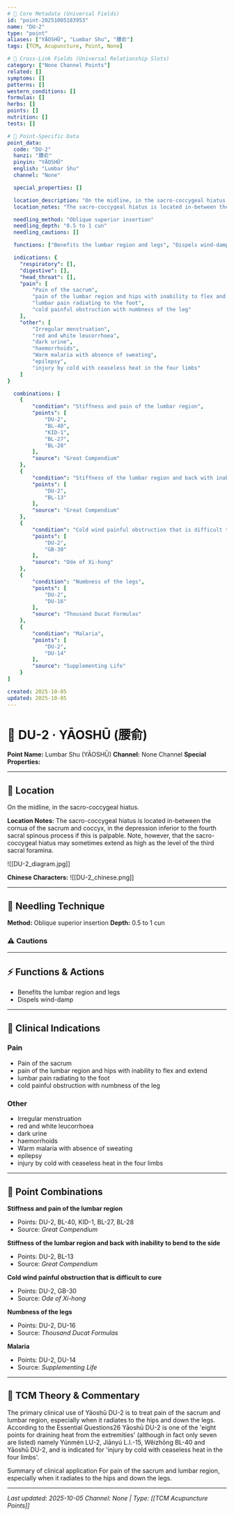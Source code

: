 ```yaml
---
# 🔹 Core Metadata (Universal Fields)
id: "point-20251005183953"
name: "DU-2"
type: "point"
aliases: ["YĀOSHŪ", "Lumbar Shu", "腰俞"]
tags: [TCM, Acupuncture, Point, None]

# 🔹 Cross-Link Fields (Universal Relationship Slots)
category: ["None Channel Points"]
related: []
symptoms: []
patterns: []
western_conditions: []
formulas: []
herbs: []
points: []
nutrition: []
tests: []

# 🔹 Point-Specific Data
point_data:
  code: "DU-2"
  hanzi: "腰俞"
  pinyin: "YĀOSHŪ"
  english: "Lumbar Shu"
  channel: "None"

  special_properties: []

  location_description: "On the midline, in the sacro-coccygeal hiatus."
  location_notes: "The sacro-coccygeal hiatus is located in-between the cornua of the sacrum and coccyx, in the depression inferior to the fourth sacral spinous process if this is palpable. Note, however, that the sacro-coccygeal hiatus may sometimes extend as high as the level of the third sacral foramina."

  needling_method: "Oblique superior insertion"
  needling_depth: "0.5 to 1 cun"
  needling_cautions: []

  functions: ["Benefits the lumbar region and legs", "Dispels wind-damp"]

  indications: {
    "respiratory": [],
    "digestive": [],
    "head_throat": [],
    "pain": [
        "Pain of the sacrum",
        "pain of the lumbar region and hips with inability to flex and extend",
        "lumbar pain radiating to the foot",
        "cold painful obstruction with numbness of the leg"
    ],
    "other": [
        "Irregular menstruation",
        "red and white leucorrhoea",
        "dark urine",
        "haemorrhoids",
        "Warm malaria with absence of sweating",
        "epilepsy",
        "injury by cold with ceaseless heat in the four limbs"
    ]
}

  combinations: [
    {
        "condition": "Stiffness and pain of the lumbar region",
        "points": [
            "DU-2",
            "BL-40",
            "KID-1",
            "BL-27",
            "BL-28"
        ],
        "source": "Great Compendium"
    },
    {
        "condition": "Stiffness of the lumbar region and back with inability to bend to the side",
        "points": [
            "DU-2",
            "BL-13"
        ],
        "source": "Great Compendium"
    },
    {
        "condition": "Cold wind painful obstruction that is difficult to cure",
        "points": [
            "DU-2",
            "GB-30"
        ],
        "source": "Ode of Xi-hong"
    },
    {
        "condition": "Numbness of the legs",
        "points": [
            "DU-2",
            "DU-16"
        ],
        "source": "Thousand Ducat Formulas"
    },
    {
        "condition": "Malaria",
        "points": [
            "DU-2",
            "DU-14"
        ],
        "source": "Supplementing Life"
    }
]

created: 2025-10-05
updated: 2025-10-05
---
```


# 📍 DU-2 · YĀOSHŪ (腰俞)

**Point Name:** Lumbar Shu (YĀOSHŪ)
**Channel:** None Channel
**Special Properties:** 

---

## 📍 Location

On the midline, in the sacro-coccygeal hiatus.

**Location Notes:**
The sacro-coccygeal hiatus is located in-between the cornua of the sacrum and coccyx, in the depression inferior to the fourth sacral spinous process if this is palpable. Note, however, that the sacro-coccygeal hiatus may sometimes extend as high as the level of the third sacral foramina.

![[DU-2_diagram.jpg]]

**Chinese Characters:** ![[DU-2_chinese.png]]

---

## 🔧 Needling Technique

**Method:** Oblique superior insertion
**Depth:** 0.5 to 1 cun

### ⚠️ Cautions

---

## ⚡ Functions & Actions
- Benefits the lumbar region and legs
- Dispels wind-damp

---

## 🎯 Clinical Indications

### Pain
- Pain of the sacrum
- pain of the lumbar region and hips with inability to flex and extend
- lumbar pain radiating to the foot
- cold painful obstruction with numbness of the leg

### Other
- Irregular menstruation
- red and white leucorrhoea
- dark urine
- haemorrhoids
- Warm malaria with absence of sweating
- epilepsy
- injury by cold with ceaseless heat in the four limbs

---

## 🔗 Point Combinations

**Stiffness and pain of the lumbar region**
- Points: DU-2, BL-40, KID-1, BL-27, BL-28
- Source: *Great Compendium*

**Stiffness of the lumbar region and back with inability to bend to the side**
- Points: DU-2, BL-13
- Source: *Great Compendium*

**Cold wind painful obstruction that is difficult to cure**
- Points: DU-2, GB-30
- Source: *Ode of Xi-hong*

**Numbness of the legs**
- Points: DU-2, DU-16
- Source: *Thousand Ducat Formulas*

**Malaria**
- Points: DU-2, DU-14
- Source: *Supplementing Life*

---

## 🧬 TCM Theory & Commentary

The primary clinical use of Yāoshū DU-2 is to treat pain of the sacrum and lumbar region, especially when it radiates to the hips and down the legs. According to the Essential Questions26 Yāoshū DU-2 is one of the 'eight points for draining heat from the extremities' (although in fact only seven are listed) namely Yúnmén LU-2, Jiānyú L.I.-15, Wěizhōng BL-40 and Yāoshū DU-2, and is indicated for 'injury by cold with ceaseless heat in the four limbs'.

Summary of clinical application
For pain of the sacrum and lumbar region, especially when it radiates to the hips and down the legs.

---

*Last updated: 2025-10-05*
*Channel: None | Type: [[TCM Acupuncture Points]]*

